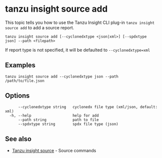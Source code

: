 # tanzu insight source add

This topic tells you how to use the Tanzu Insight CLI plug-in 
`tanzu insight source add` to add a source report.

```console
tanzu insight source add [--cyclonedxtype <json|xml>] [--spdxtype json] --path <filepath>
```

If report type is not specified, it will be defaulted to `--cyclonedxtype=xml`

## <a id='examples'></a>Examples

```console
tanzu insight source add --cyclonedxtype json --path  /path/to/file.json
```

## <a id='options'></a>Options

```console
      --cyclonedxtype string   cyclonedx file type (xml/json, default: xml)
  -h, --help                   help for add
      --path string            path to file
      --spdxtype string        spdx file type (json)
```

## <a id='see-also'></a>See also

* [Tanzu insight source](insight-source.md)	 - Source commands
